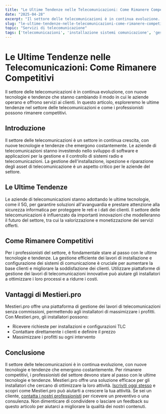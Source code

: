 ```yaml
---
title: "Le Ultime Tendenze nelle Telecomunicazioni: Come Rimanere Competitivi"
date: "2025-04-28"
excerpt: "Il settore delle telecomunicazioni è in continua evoluzione. Scopri le ultime tendenze e come rimanere competitivi con Mestieri.pro."
slug: "le-ultime-tendenze-nelle-telecomunicazioni-come-rimanere-competitivi"
topic: "Servizi di telecomunicazione"
tags: ['telecomunicazioni', 'installazione sistemi comunicazione', 'gestione lavori telecomunicazioni']
---
```

# Le Ultime Tendenze nelle Telecomunicazioni: Come Rimanere Competitivi

Il settore delle telecomunicazioni è in continua evoluzione, con nuove tecnologie e tendenze che stanno cambiando il modo in cui le aziende operano e offrono servizi ai clienti. In questo articolo, esploreremo le ultime tendenze nel settore delle telecomunicazioni e come i professionisti possono rimanere competitivi.

## Introduzione

Il settore delle telecomunicazioni è un settore in continua crescita, con nuove tecnologie e tendenze che emergono costantemente. Le aziende di telecomunicazioni stanno investendo nello sviluppo di software e applicazioni per la gestione e il controllo di sistemi radio e telecomunicazioni. La gestione dell'installazione, ispezione e riparazione degli asset di telecomunicazione è un aspetto critico per le aziende del settore.

## Le Ultime Tendenze

Le aziende di telecomunicazioni stanno adottando le ultime tecnologie, come il 5G, per garantire soluzioni all'avanguardia e prestare attenzione alla sicurezza informatica per proteggere le reti e i dati dei clienti. Il settore delle telecomunicazioni è influenzato da importanti innovazioni che modelleranno il futuro del settore, tra cui la valorizzazione e monetizzazione dei servizi offerti.

## Come Rimanere Competitivi

Per i professionisti del settore, è fondamentale stare al passo con le ultime tecnologie e tendenze. La gestione efficiente dei lavori di installazione e configurazione dei sistemi di comunicazione è cruciale per aumentare la base clienti e migliorare la soddisfazione dei clienti. Utilizzare piattaforme di gestione dei lavori di telecomunicazioni innovative può aiutare gli installatori a ottimizzare i loro processi e a ridurre i costi.

## Vantaggi di Mestieri.pro

Mestieri.pro offre una piattaforma di gestione dei lavori di telecomunicazioni senza commissioni, permettendo agli installatori di massimizzare i profitti. Con Mestieri.pro, gli installatori possono:

* Ricevere richieste per installazioni e configurazioni TLC
* Contattare direttamente i clienti e definire il prezzo
* Massimizzare i profitti su ogni intervento

## Conclusione

Il settore delle telecomunicazioni è in continua evoluzione, con nuove tecnologie e tendenze che emergono costantemente. Per rimanere competitivi, i professionisti del settore devono stare al passo con le ultime tecnologie e tendenze. Mestieri.pro offre una soluzione efficace per gli installatori che cercano di ottimizzare la loro attività. [Iscriviti oggi stesso](https://mestieri.pro/info) e scopri come Mestieri.pro può aiutarti a crescere la tua attività. Se sei un cliente, [contatta i nostri professionisti](https://mestieri.pro) per ricevere un preventivo o una consulenza. Non dimenticare di condividere o lasciare un feedback su questo articolo per aiutarci a migliorare la qualità dei nostri contenuti.
